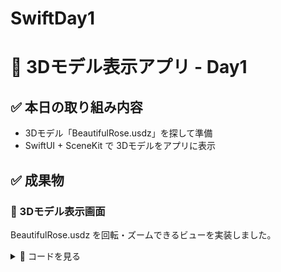 # SwiftDay1

# 🌹 3Dモデル表示アプリ - Day1

## ✅ 本日の取り組み内容
- 3Dモデル「BeautifulRose.usdz」を探して準備
- SwiftUI + SceneKit で 3Dモデルをアプリに表示

## ✅ 成果物

### 📱 3Dモデル表示画面

BeautifulRose.usdz を回転・ズームできるビューを実装しました。

<details>
<summary>📄 コードを見る</summary>

#### ContentView.swift

```swift
import SwiftUI
import SceneKit

struct ContentView: View {
    var body: some View {
        SceneView(
            scene: SCNScene(named: "BeautifulRose.usdz"),
            options: [.autoenablesDefaultLighting, .allowsCameraControl]
        )
    }
}
```


#### FlowerPomo.swift
```
import SwiftUI

@main
struct ModelViewerApp: App {
    var body: some Scene {
        WindowGroup {
            ContentView()
        }
    }
}

```
